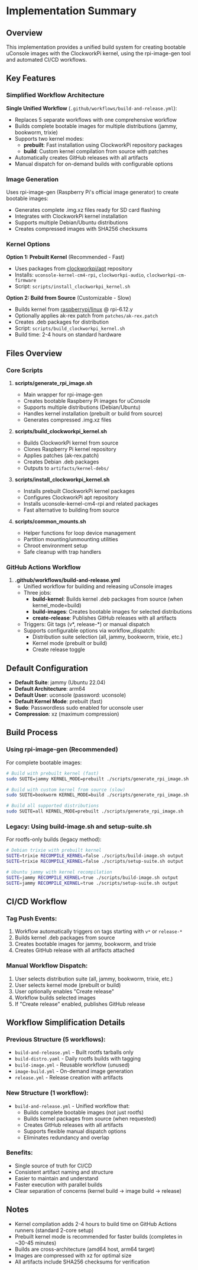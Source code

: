 # Implementation Summary

## Overview

This implementation provides a unified build system for creating bootable uConsole images with the ClockworkPi kernel, using the rpi-image-gen tool and automated CI/CD workflows.

## Key Features

### Simplified Workflow Architecture

**Single Unified Workflow** (`.github/workflows/build-and-release.yml`):
- Replaces 5 separate workflows with one comprehensive workflow
- Builds complete bootable images for multiple distributions (jammy, bookworm, trixie)
- Supports two kernel modes:
  - **prebuilt**: Fast installation using ClockworkPi repository packages
  - **build**: Custom kernel compilation from source with patches
- Automatically creates GitHub releases with all artifacts
- Manual dispatch for on-demand builds with configurable options

### Image Generation

Uses rpi-image-gen (Raspberry Pi's official image generator) to create bootable images:
- Generates complete .img.xz files ready for SD card flashing
- Integrates with ClockworkPi kernel installation
- Supports multiple Debian/Ubuntu distributions
- Creates compressed images with SHA256 checksums

### Kernel Options

**Option 1: Prebuilt Kernel** (Recommended - Fast)
- Uses packages from [clockworkpi/apt](https://github.com/clockworkpi/apt) repository
- Installs: `uconsole-kernel-cm4-rpi`, `clockworkpi-audio`, `clockworkpi-cm-firmware`
- Script: `scripts/install_clockworkpi_kernel.sh`

**Option 2: Build from Source** (Customizable - Slow)
- Builds kernel from [raspberrypi/linux](https://github.com/raspberrypi/linux) @ rpi-6.12.y
- Optionally applies ak-rex patch from `patches/ak-rex.patch`
- Creates .deb packages for distribution
- Script: `scripts/build_clockworkpi_kernel.sh`
- Build time: 2-4 hours on standard hardware

## Files Overview

### Core Scripts

1. **scripts/generate_rpi_image.sh**
   - Main wrapper for rpi-image-gen
   - Creates bootable Raspberry Pi images for uConsole
   - Supports multiple distributions (Debian/Ubuntu)
   - Handles kernel installation (prebuilt or build from source)
   - Generates compressed .img.xz files

2. **scripts/build_clockworkpi_kernel.sh**
   - Builds ClockworkPi kernel from source
   - Clones Raspberry Pi kernel repository
   - Applies patches (ak-rex.patch)
   - Creates Debian .deb packages
   - Outputs to `artifacts/kernel-debs/`

3. **scripts/install_clockworkpi_kernel.sh**
   - Installs prebuilt ClockworkPi kernel packages
   - Configures ClockworkPi apt repository
   - Installs uconsole-kernel-cm4-rpi and related packages
   - Fast alternative to building from source

4. **scripts/common_mounts.sh**
   - Helper functions for loop device management
   - Partition mounting/unmounting utilities
   - Chroot environment setup
   - Safe cleanup with trap handlers

### GitHub Actions Workflow

1. **.github/workflows/build-and-release.yml**
   - Unified workflow for building and releasing uConsole images
   - Three jobs:
     - **build-kernel**: Builds kernel .deb packages from source (when kernel_mode=build)
     - **build-images**: Creates bootable images for selected distributions
     - **create-release**: Publishes GitHub releases with all artifacts
   - Triggers: Git tags (v*, release-*) or manual dispatch
   - Supports configurable options via workflow_dispatch:
     - Distribution suite selection (all, jammy, bookworm, trixie, etc.)
     - Kernel mode (prebuilt or build)
     - Create release toggle

## Default Configuration

- **Default Suite**: jammy (Ubuntu 22.04)
- **Default Architecture**: arm64
- **Default User**: uconsole (password: uconsole)
- **Default Kernel Mode**: prebuilt (fast)
- **Sudo**: Passwordless sudo enabled for uconsole user
- **Compression**: xz (maximum compression)

## Build Process

### Using rpi-image-gen (Recommended)

For complete bootable images:

```bash
# Build with prebuilt kernel (fast)
sudo SUITE=jammy KERNEL_MODE=prebuilt ./scripts/generate_rpi_image.sh

# Build with custom kernel from source (slow)
sudo SUITE=bookworm KERNEL_MODE=build ./scripts/generate_rpi_image.sh

# Build all supported distributions
sudo SUITE=all KERNEL_MODE=prebuilt ./scripts/generate_rpi_image.sh
```

### Legacy: Using build-image.sh and setup-suite.sh

For rootfs-only builds (legacy method):

```bash
# Debian trixie with prebuilt kernel
SUITE=trixie RECOMPILE_KERNEL=false ./scripts/build-image.sh output
SUITE=trixie RECOMPILE_KERNEL=false ./scripts/setup-suite.sh output

# Ubuntu jammy with kernel recompilation
SUITE=jammy RECOMPILE_KERNEL=true ./scripts/build-image.sh output
SUITE=jammy RECOMPILE_KERNEL=true ./scripts/setup-suite.sh output
```

## CI/CD Workflow

### Tag Push Events:
1. Workflow automatically triggers on tags starting with `v*` or `release-*`
2. Builds kernel .deb packages from source
3. Creates bootable images for jammy, bookworm, and trixie
4. Creates GitHub release with all artifacts attached

### Manual Workflow Dispatch:
1. User selects distribution suite (all, jammy, bookworm, trixie, etc.)
2. User selects kernel mode (prebuilt or build)
3. User optionally enables "Create release"
4. Workflow builds selected images
5. If "Create release" enabled, publishes GitHub release

## Workflow Simplification Details

### Previous Structure (5 workflows):
- `build-and-release.yml` - Built rootfs tarballs only
- `build-distro.yaml` - Daily rootfs builds with tagging
- `build-image.yml` - Reusable workflow (unused)
- `image-build.yml` - On-demand image generation
- `release.yml` - Release creation with artifacts

### New Structure (1 workflow):
- `build-and-release.yml` - Unified workflow that:
  - Builds complete bootable images (not just rootfs)
  - Builds kernel packages from source (when requested)
  - Creates GitHub releases with all artifacts
  - Supports flexible manual dispatch options
  - Eliminates redundancy and overlap

### Benefits:
- Single source of truth for CI/CD
- Consistent artifact naming and structure
- Easier to maintain and understand
- Faster execution with parallel builds
- Clear separation of concerns (kernel build → image build → release)

## Notes

- Kernel compilation adds 2-4 hours to build time on GitHub Actions runners (standard 2-core setup)
- Prebuilt kernel mode is recommended for faster builds (completes in ~30-45 minutes)
- Builds are cross-architecture (amd64 host, arm64 target)
- Images are compressed with xz for optimal size
- All artifacts include SHA256 checksums for verification
